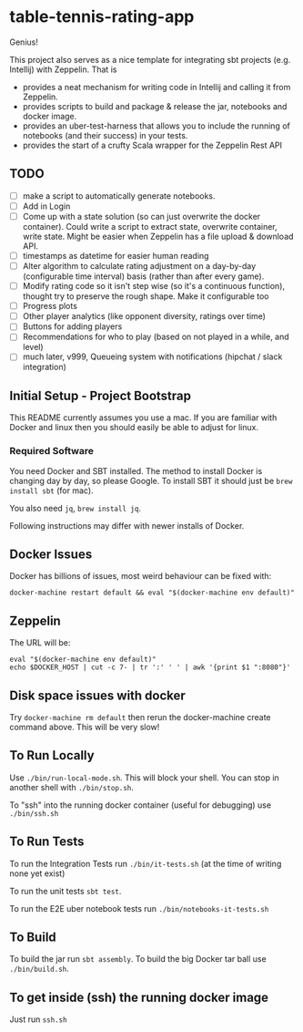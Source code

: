 # table-tennis-rating-app

Genius!

This project also serves as a nice template for integrating sbt projects (e.g. Intellij) with Zeppelin. That is 

 - provides a neat mechanism for writing code in Intellij and calling it from Zeppelin.
 - provides scripts to build and package & release the jar, notebooks and docker image.
 - provides an uber-test-harness that allows you to include the running of notebooks (and their success) in your tests.
 - provides the start of a crufty Scala wrapper for the Zeppelin Rest API

## TODO

- [ ] make a script to automatically generate notebooks.
- [ ] Add in Login
- [ ] Come up with a state solution (so can just overwrite the docker container).  Could write a script to extract state, overwrite container, write state.  Might be easier when Zeppelin has a file upload & download API.
- [ ] timestamps as datetime for easier human reading
- [ ] Alter algorithm to calculate rating adjustment on a day-by-day (configurable time interval) basis (rather than after every game).
- [ ] Modify rating code so it isn't step wise (so it's a continuous function), thought try to preserve the rough shape. Make it configurable too
- [ ] Progress plots
- [ ] Other player analytics (like opponent diversity, ratings over time)
- [ ] Buttons for adding players
- [ ] Recommendations for who to play (based on not played in a while, and level)
- [ ] much later, v999, Queueing system with notifications (hipchat / slack integration)

## Initial Setup - Project Bootstrap

This README currently assumes you use a mac. If you are familiar with Docker and linux then you should easily be able to
adjust for linux.

### Required Software

You need Docker and SBT installed.  The method to install Docker is changing day by day, so please Google.
To install SBT it should just be `brew install sbt` (for mac).

You also need `jq`, `brew install jq`.

Following instructions may differ with newer installs of Docker.

## Docker Issues

Docker has billions of issues, most weird behaviour can be fixed with:

```
docker-machine restart default && eval "$(docker-machine env default)"
```

## Zeppelin

The URL will be:

```
eval "$(docker-machine env default)"
echo $DOCKER_HOST | cut -c 7- | tr ':' ' ' | awk '{print $1 ":8080"}'
```

## Disk space issues with docker

Try `docker-machine rm default` then rerun the docker-machine create command above. This will be very slow!

## To Run Locally

Use `./bin/run-local-mode.sh`. This will block your shell. You can stop in another shell with `./bin/stop.sh`.

To "ssh" into the running docker container (useful for debugging) use `./bin/ssh.sh`

## To Run Tests

To run the Integration Tests run `./bin/it-tests.sh` (at the time of writing none yet exist)

To run the unit tests `sbt test`.

To run the E2E uber notebook tests run `./bin/notebooks-it-tests.sh`

## To Build

To build the jar run `sbt assembly`. To build the big Docker tar ball use `./bin/build.sh`. 

## To get inside (ssh) the running docker image

Just run `ssh.sh`

